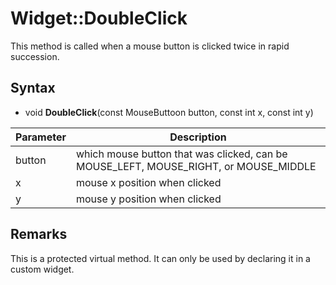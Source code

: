 # Widget::DoubleClick

This method is called when a mouse button is clicked twice in rapid succession.

## Syntax

- void **DoubleClick**(const MouseButtoon button, const int x, const int y)

| Parameter | Description |
|---|---|
| button | which mouse button that was clicked, can be MOUSE_LEFT, MOUSE_RIGHT, or MOUSE_MIDDLE |
| x  | mouse x position when clicked |
| y  | mouse y position when clicked |

## Remarks

This is a protected virtual method. It can only be used by declaring it in a custom widget.
